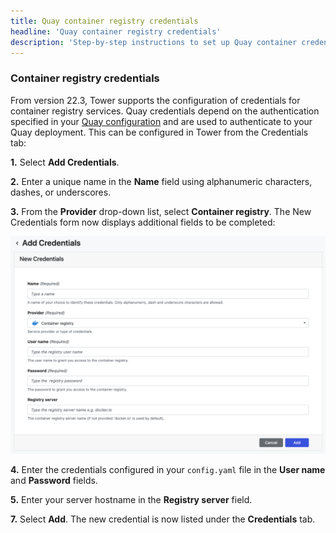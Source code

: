 ```yaml
---
title: Quay container registry credentials
headline: 'Quay container registry credentials'
description: 'Step-by-step instructions to set up Quay container credentials in Nextflow Tower.'
---
```


### Container registry credentials 

From version 22.3, Tower supports the configuration of credentials for container registry services. Quay credentials depend on the authentication specified in your [Quay configuration](https://access.redhat.com/documentation/en-us/red_hat_quay) and are used to authenticate to your Quay deployment. This can be configured in Tower from the Credentials tab:

**1.** Select **Add Credentials**. 

**2.** Enter a unique name in the **Name** field using alphanumeric characters, dashes, or underscores. 

**3.** From the **Provider** drop-down list, select **Container registry**. The New Credentials form now displays additional fields to be completed: 

![](_images/container_registry_credentials_blank.png)

**4.** Enter the credentials configured in your `config.yaml` file in the **User name** and **Password** fields.

**5.** Enter your server hostname in the **Registry server** field.

**7.** Select **Add**. The new credential is now listed under the **Credentials** tab.

